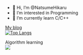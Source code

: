- 👋 Hi, I’m @NatsumeHikaru
- 👀 I’m interested in Programming
- 🌱 I’m currently learn C/C++
<!---
- 💞️ I’m looking to collaborate on ...
- 📫 How to reach me ...
NatsumeHikaru/NatsumeHikaru is a ✨ special ✨ repository because its `README.md` (this file) appears on your GitHub profile.
You can click the Preview link to take a look at your changes.
--->
[My blog](https://hikaru.com.cn/)    
[![Top Langs](https://github-readme-stats.vercel.app/api/top-langs/?username=NatsumeHikaru&layout=compact)](https://github.com/anuraghazra/github-readme-stats)     
     
Algorithm learning    
![](https://luogu.wao3.cn/api/practice?id=214654)    
